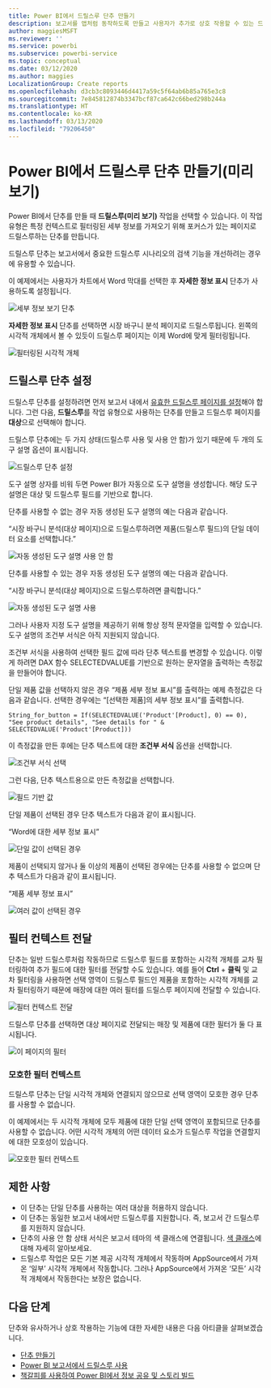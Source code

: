 ```yaml
---
title: Power BI에서 드릴스루 단추 만들기
description: 보고서를 앱처럼 동작하도록 만들고 사용자가 추가로 상호 작용할 수 있는 드릴스루 단추를 Power BI 보고서에 추가할 수 있습니다.
author: maggiesMSFT
ms.reviewer: ''
ms.service: powerbi
ms.subservice: powerbi-service
ms.topic: conceptual
ms.date: 03/12/2020
ms.author: maggies
LocalizationGroup: Create reports
ms.openlocfilehash: d3cb3c8093446d4417a59c5f64ab6b85a765e3c8
ms.sourcegitcommit: 7e845812874b3347bcf87ca642c66bed298b244a
ms.translationtype: HT
ms.contentlocale: ko-KR
ms.lasthandoff: 03/13/2020
ms.locfileid: "79206450"
---
```

# <a name="create-a-drill-through-button-in-power-bi-preview"></a>Power BI에서 드릴스루 단추 만들기(미리 보기)

Power BI에서 단추를 만들 때 **드릴스루(미리 보기)** 작업을 선택할 수 있습니다. 이 작업 유형은 특정 컨텍스트로 필터링된 세부 정보를 가져오기 위해 포커스가 있는 페이지로 드릴스루하는 단추를 만듭니다.

드릴스루 단추는 보고서에서 중요한 드릴스루 시나리오의 검색 기능을 개선하려는 경우에 유용할 수 있습니다.

이 예제에서는 사용자가 차트에서 Word 막대를 선택한 후 **자세한 정보 표시** 단추가 사용하도록 설정됩니다.

![세부 정보 보기 단추](media/desktop-drill-through-buttons/power-bi-drill-through-visual-button.png)

**자세한 정보 표시** 단추를 선택하면 시장 바구니 분석 페이지로 드릴스루됩니다. 왼쪽의 시각적 개체에서 볼 수 있듯이 드릴스루 페이지는 이제 Word에 맞게 필터링됩니다.

![필터링된 시각적 개체](media/desktop-drill-through-buttons/power-bi-drill-through-destination.png)

## <a name="set-up-a-drill-through-button"></a>드릴스루 단추 설정

드릴스루 단추를 설정하려면 먼저 보고서 내에서 [유효한 드릴스루 페이지를 설정](desktop-drillthrough.md)해야 합니다. 그런 다음, **드릴스루**를 작업 유형으로 사용하는 단추를 만들고 드릴스루 페이지를 **대상**으로 선택해야 합니다.

드릴스루 단추에는 두 가지 상태(드릴스루 사용 및 사용 안 함)가 있기 때문에 두 개의 도구 설명 옵션이 표시됩니다.

![드릴스루 단추 설정](media/desktop-drill-through-buttons/power-bi-create-drill-through-button.png)

도구 설명 상자를 비워 두면 Power BI가 자동으로 도구 설명을 생성합니다. 해당 도구 설명은 대상 및 드릴스루 필드를 기반으로 합니다.

단추를 사용할 수 없는 경우 자동 생성된 도구 설명의 예는 다음과 같습니다.

“시장 바구니 분석(대상 페이지)으로 드릴스루하려면 제품(드릴스루 필드)의 단일 데이터 요소를 선택합니다.”

![자동 생성된 도구 설명 사용 안 함](media/desktop-drill-through-buttons/power-bi-drill-through-tooltip-disabled.png)

단추를 사용할 수 있는 경우 자동 생성된 도구 설명의 예는 다음과 같습니다.

“시장 바구니 분석(대상 페이지)으로 드릴스루하려면 클릭합니다.”

![자동 생성된 도구 설명 사용](media/desktop-drill-through-buttons/power-bi-drill-through-visual-button.png)

그러나 사용자 지정 도구 설명을 제공하기 위해 항상 정적 문자열을 입력할 수 있습니다. 도구 설명의 조건부 서식은 아직 지원되지 않습니다.

조건부 서식을 사용하여 선택한 필드 값에 따라 단추 텍스트를 변경할 수 있습니다. 이렇게 하려면 DAX 함수 SELECTEDVALUE를 기반으로 원하는 문자열을 출력하는 측정값을 만들어야 합니다.

단일 제품 값을 선택하지 않은 경우 “제품 세부 정보 표시”를 출력하는 예제 측정값은 다음과 같습니다. 선택한 경우에는 “[선택한 제품]의 세부 정보 표시”를 출력합니다.

```
String_for_button = If(SELECTEDVALUE('Product'[Product], 0) == 0), "See product details", "See details for " & SELECTEDVALUE('Product'[Product]))
```

이 측정값을 만든 후에는 단추 텍스트에 대한 **조건부 서식** 옵션을 선택합니다.

![조건부 서식 선택](media/desktop-drill-through-buttons/power-bi-button-conditional-tooltip.png)

그런 다음, 단추 텍스트용으로 만든 측정값을 선택합니다.

![필드 기반 값](media/desktop-drill-through-buttons/power-bi-conditional-measure.png)

단일 제품이 선택된 경우 단추 텍스트가 다음과 같이 표시됩니다.

“Word에 대한 세부 정보 표시”

![단일 값이 선택된 경우](media/desktop-drill-through-buttons/power-bi-conditional-button-text.png)

제품이 선택되지 않거나 둘 이상의 제품이 선택된 경우에는 단추를 사용할 수 없으며 단추 텍스트가 다음과 같이 표시됩니다.

“제품 세부 정보 표시”

![여러 값이 선택된 경우](media/desktop-drill-through-buttons/power-bi-button-conditional-text-2.png)

## <a name="pass-filter-context"></a>필터 컨텍스트 전달

단추는 일반 드릴스루처럼 작동하므로 드릴스루 필드를 포함하는 시각적 개체를 교차 필터링하여 추가 필드에 대한 필터를 전달할 수도 있습니다. 예를 들어 **Ctrl** + **클릭** 및 교차 필터링을 사용하면 선택 영역이 드릴스루 필드인 제품을 포함하는 시각적 개체를 교차 필터링하기 때문에 매장에 대한 여러 필터를 드릴스루 페이지에 전달할 수 있습니다.

![필터 컨텍스트 전달](media/desktop-drill-through-buttons/power-bi-cross-filter-drill-through-button.png)

드릴스루 단추를 선택하면 대상 페이지로 전달되는 매장 및 제품에 대한 필터가 둘 다 표시됩니다.

![이 페이지의 필터](media/desktop-drill-through-buttons/power-bi-button-filters-passed-through.png)

### <a name="ambiguous-filter-context"></a>모호한 필터 컨텍스트

드릴스루 단추는 단일 시각적 개체와 연결되지 않으므로 선택 영역이 모호한 경우 단추를 사용할 수 없습니다.

이 예제에서는 두 시각적 개체에 모두 제품에 대한 단일 선택 영역이 포함되므로 단추를 사용할 수 없습니다. 어떤 시각적 개체의 어떤 데이터 요소가 드릴스루 작업을 연결할지에 대한 모호성이 있습니다.

![모호한 필터 컨텍스트](media/desktop-drill-through-buttons/power-bi-button-disabled-ambiguity.png)

## <a name="limitations"></a>제한 사항

- 이 단추는 단일 단추를 사용하는 여러 대상을 허용하지 않습니다.
- 이 단추는 동일한 보고서 내에서만 드릴스루를 지원합니다. 즉, 보고서 간 드릴스루를 지원하지 않습니다.
- 단추의 사용 안 함 상태 서식은 보고서 테마의 색 클래스에 연결됩니다. [색 클래스](desktop-report-themes.md#setting-structural-colors)에 대해 자세히 알아보세요.
- 드릴스루 작업은 모든 기본 제공 시각적 개체에서 작동하며 AppSource에서 가져온 ‘일부’ 시각적 개체에서 작동합니다.  그러나 AppSource에서 가져온 ‘모든’ 시각적 개체에서 작동한다는 보장은 없습니다. 

## <a name="next-steps"></a>다음 단계
단추와 유사하거나 상호 작용하는 기능에 대한 자세한 내용은 다음 아티클을 살펴보겠습니다.

* [단추 만들기](desktop-buttons.md)
* [Power BI 보고서에서 드릴스루 사용](desktop-drillthrough.md)
* [책갈피를 사용하여 Power BI에서 정보 공유 및 스토리 빌드](desktop-bookmarks.md)

